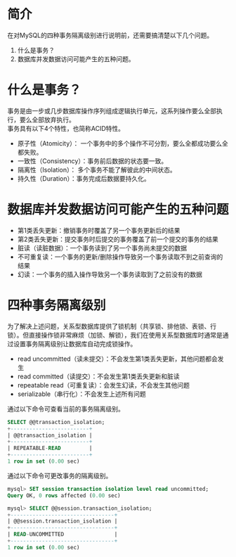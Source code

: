 # 简介
在对MySQL的四种事务隔离级别进行说明前，还需要搞清楚以下几个问题。

1. 什么是事务？
2. 数据库并发数据访问可能产生的五种问题。

# 什么是事务？
事务是由一步或几步数据库操作序列组成逻辑执行单元，这系列操作要么全部执行，要么全部放弃执行。  
事务具有以下4个特性，也简称ACID特性。
- 原子性（Atomicity）： 一个事务中的多个操作不可分割，要么全都成功要么全都失败。
- 一致性（Consistency）：事务前后数据的状态要一致。
- 隔离性（Isolation）： 多个事务不能了解彼此的中间状态。
- 持久性（Duration）：事务完成后数据要持久化。

# 数据库并发数据访问可能产生的五种问题
- 第1类丢失更新：撤销事务时覆盖了另一个事务更新后的结果
- 第2类丢失更新：提交事务时后提交的事务覆盖了前一个提交的事务的结果
- 脏读（读脏数据）：一个事务读到了另一个事务尚未提交的数据
- 不可重复读：一个事务的更新/删除操作导致另一个事务读取不到之前查询的结果
- 幻读：一个事务的插入操作导致另一个事务读取到了之前没有的数据

# 四种事务隔离级别
为了解决上述问题，关系型数据库提供了锁机制（共享锁、排他锁、表锁、行锁）。但直接操作锁非常麻烦（加锁、解锁），我们在使用关系型数据库时通常是通过设置事务隔离级别让数据库自动完成锁操作。
- read uncommitted（读未提交）：不会发生第1类丢失更新，其他问题都会发生
- read committed（读提交）：不会发生第1类丢失更新和脏读
- repeatable read（可重复读）：会发生幻读，不会发生其他问题
- serializable（串行化）：不会发生上述所有问题

通过以下命令可查看当前的事务隔离级别。
~~~sql
SELECT @@transaction_isolation;
+-------------------------+
| @@transaction_isolation |
+-------------------------+
| REPEATABLE-READ         |
+-------------------------+
1 row in set (0.00 sec)
~~~

通过以下命令可更改事务的隔离级别。
~~~sql
mysql> SET session transaction isolation level read uncommitted;
Query OK, 0 rows affected (0.00 sec)

mysql> SELECT @@session.transaction_isolation;
+---------------------------------+
| @@session.transaction_isolation |
+---------------------------------+
| READ-UNCOMMITTED                |
+---------------------------------+
1 row in set (0.00 sec)
~~~
